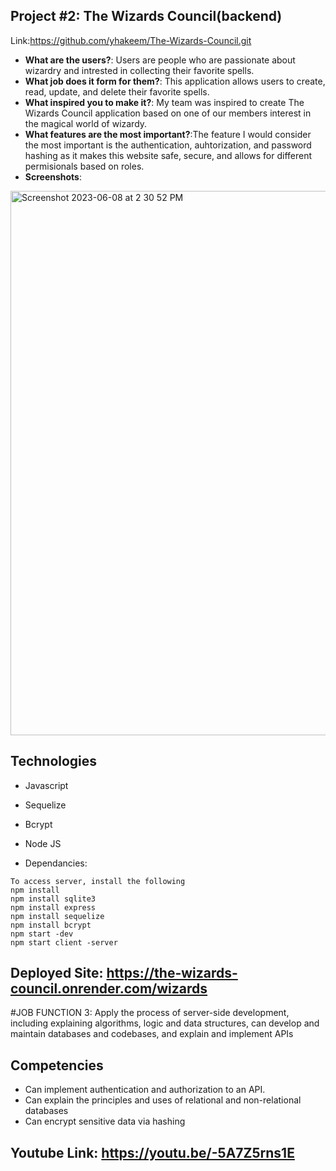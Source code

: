 ## Project #2: The Wizards Council(backend)
<!-- Give a high-level overview of the project purpose -->
Link:https://github.com/yhakeem/The-Wizards-Council.git

- **What are the users?**: Users are people who are passionate about wizardry and intrested in collecting their favorite spells. 
- **What job does it form for them?**: This application allows users to create, read, update, and  delete their favorite spells. 
- **What inspired you to make it?**: My team was inspired to create The Wizards Council application based on one of our members interest in the magical world of wizardy. 
- **What features are the most important?**:The feature I would consider the most important is the authentication, auhtorization, and password hashing as it makes this website safe, secure, and allows for different permisionals based on roles. 
- **Screenshots**:

 <img width="871" alt="Screenshot 2023-06-08 at 2 30 52 PM" src="https://github.com/yhakeem/Final-Portfolio/assets/95241415/7ff969c7-3d7d-4421-9790-c6491922bc1b">
 

## Technologies 
- Javascript 
- Sequelize
- Bcrypt
- Node JS


- Dependancies: 
``` 
To access server, install the following
npm install 
npm install sqlite3
npm install express
npm install sequelize
npm install bcrypt 
npm start -dev
npm start client -server
```
## Deployed Site: https://the-wizards-council.onrender.com/wizards

#JOB FUNCTION 3: Apply the process of server-side development, including explaining algorithms, logic and data structures, can develop and maintain databases and codebases, and explain and implement APIs

## Competencies
- Can implement authentication and authorization to an API. 
- Can explain the principles and uses of relational and non-relational databases
- Can encrypt sensitive data via hashing

## Youtube Link: https://youtu.be/-5A7Z5rns1E

<!-- Script:  The second project I would like to talk about is a back end group project that I worked onw ith a team of dilligent new softwasre developers. The wizards counil is a application that allows new users to sign up as wizards and create, read, update, and delete their favorite spells based on their authorizations. This project dicrectly corresponds to job function 3 Apply the process of server-side development, including explaining algorithms, logic and data structures, can develop and maintain databases and codebases, and explain and implement APIs. During thsi proejct i specifically was reposnbil for creatin the sequelize models, hashing user passwords, and authenticating users. I also had the opportunity to rpactice with using relational data bases as both wizards and spells had related data.     -->
